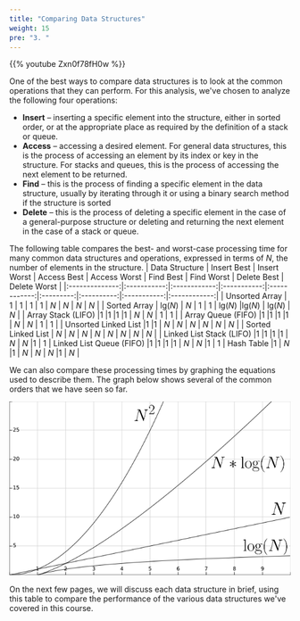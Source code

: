 ```yaml
---
title: "Comparing Data Structures"
weight: 15
pre: "3. "
---
```

{{% youtube Zxn0f78fH0w %}}

One of the best ways to compare data structures is to look at the common operations that they can perform. For this analysis, we've chosen to analyze the following four operations:

* **Insert** – inserting a specific element into the structure, either in sorted order, or at the appropriate place as required by the definition of a stack or queue. 
* **Access** – accessing a desired element. For general data structures, this is the process of accessing an element by its index or key in the structure. For stacks and queues, this is the process of accessing the next element to be returned.
* **Find** – this is the process of finding a specific element in the data structure, usually by iterating through it or using a binary search method if the structure is sorted
* **Delete** – this is the process of deleting a specific element in the case of a general-purpose structure or deleting and returning the next element in the case of a stack or queue. 

The following table compares the best- and worst-case processing time for many common data structures and operations, expressed in terms of $N$, the number of elements in the structure. 
| Data Structure | Insert Best | Insert Worst | Access Best | Access Worst | Find Best | Find Worst | Delete Best | Delete Worst |
|:--------------:|:-----------:|:------------:|:-----------:|:------------:|:---------:|:----------:|:-----------:|:------------:|
| Unsorted Array | $1$ | $1$ | $1$ | $1$ | $N$ | $N$ | $N$ | $N$ |
| Sorted Array | $\text{lg}(N)$ | $N$ | $1$ | $1$ | $\text{lg}(N)$ |$\text{lg}(N)$ | $\text{lg}(N)$ | $N$ |
| Array Stack (LIFO) |$1$ |$1$ |$1$ |$1$ | $N$ | $N$ | $1$ | $1$ |
| Array Queue (FIFO) |$1$ |$1$ |$1$ |$1$ | $N$ | $N$ | $1$ | $1$ |
| Unsorted Linked List |$1$ |$1$ | $N$ | $N$ | $N$ | $N$ | $N$ | $N$ |
| Sorted Linked List | $N$ | $N$ | $N$ | $N$ | $N$ | $N$ | $N$ | $N$ |
| Linked List Stack (LIFO) |$1$ |$1$ |$1$ |$1$ | $N$ | $N$ |$1$ | $1$
| Linked List Queue (FIFO) |$1$ |$1$ |$1$ |$1$ | $N$ | $N$ |$1$ | $1$
| Hash Table |$1$ | $N$ |$1$ | $N$ | $N$ | $N$ |$1$ | $N$ |

We can also compare these processing times by graphing the equations used to describe them. The graph below shows several of the common orders that we have seen so far.

![Graph](../../images/12/12.3.graph.png)
 
On the next few pages, we will discuss each data structure in brief, using this table to compare the performance of the various data structures we've covered in this course.
